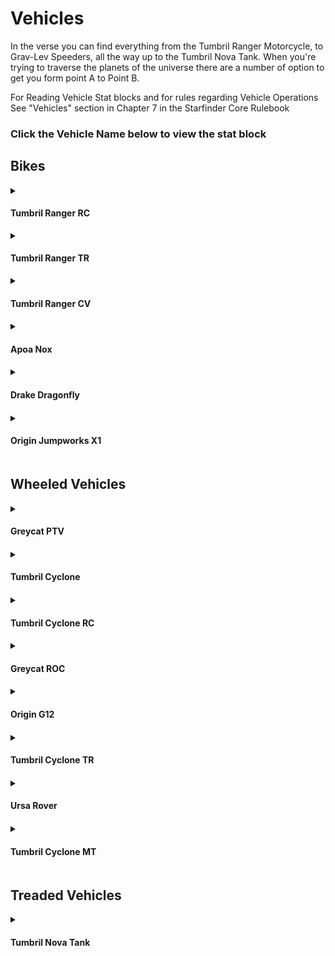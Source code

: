 # Vehicles
In the verse you can find everything from the Tumbril Ranger Motorcycle, to Grav-Lev Speeders, all the way up to the Tumbril Nova Tank. When you're trying to traverse the planets of the universe there are a number of option to get you form point A to Point B. 

For Reading Vehicle Stat blocks and for rules regarding Vehicle Operations See "Vehicles" section in Chapter 7 in the Starfinder Core Rulebook

<h3>Click the Vehicle Name below to view the stat block</h3>

## Bikes
<details>
  <summary><h4>Tumbril Ranger RC</h4></summary>
  <br><strong>Level:</strong> 2
  <br><strong>Price:</strong> 25000
  <br><strong>Type:</strong> Large land vehicle (5 ft. wide, 10 ft. long, 3 ft. high)
  <br><strong>Speed:</strong>  Speed 40 ft./12m, full 600 ft./155m, 80 mph/128kph (land)
  <br><strong>EAC:</strong> 10   <strong>KAC:</strong> 12   <strong>Cover:</strong> None
  <br><strong>HP:</strong> 14   <strong>Hardness:</strong> 5
  <br><strong>Attack:</strong> (collision) 3d4 B (DC 9)
  <br><strong>Passengers:</strong> 1
  
  <br><strong>Modifiers:</strong> +2 Piloting, -1 attack (-3 at full speed)
  <br><strong>Details:</strong>With a streamlined frame, proprietary X-TEC adaptive tread tires, and Reactive Response precision steering and braking, the Tumbril Ranger lets you embrace the renegade spirit of the open road while staying thoroughly grounded. Put the hammer down and pump up the adrenaline with the Ranger RC, tuned for maximum speed and response with advanced propulsion and chassis technology.
  [Ranger RC](https://robertsspaceindustries.com/pledge/ships/tumbril-ranger/Ranger-RC)
</details>

<details>
  <summary><h4>Tumbril Ranger TR</h4></summary>
  <br><strong>Level:</strong> 2
  <br><strong>Price:</strong> 55000
  <br><strong>Type:</strong> Large land vehicle (5ft/1.5m wide, 10ft/3 m. long, 3 ft./1m high)
  <br><strong>Speed:</strong>  20 ft./6m, full 500 ft./150m 55 mph/88kph (land)
  <br><strong>EAC:</strong> 10   <strong>KAC:</strong> 12   <strong>Cover:</strong> None
  <br><strong>HP:</strong> 14   <strong>Hardness:</strong> 5
  <br><strong>Attack:</strong> (collision) 3d4 B (DC 9)
  <br><strong>Attack:</strong> (mounted guns) 2d10 P
  <br><strong>Passengers:</strong> 1
  
  <br><strong>Modifiers:</strong> +2 Piloting, -1 attack (-3 at full speed)
  <br><strong>Details:</strong>With a powerful frame, proprietary X-TEC adaptive tread tires, and Reactive Response precision steering and braking, the Tumbril Ranger lets you embrace the renegade spirit of the open road while staying thoroughly grounded. But adventure doesn't always go to plan, so the Ranger TR comes equipped with dual weapon mounts to make sure you're more than covered.
  [Ranger TR](https://robertsspaceindustries.com/pledge/ships/tumbril-ranger/Ranger-TR)
</details>

<details>
  <summary><h4>Tumbril Ranger CV<h4></summary>
  <br><strong>Level:</strong> 2
  <br><strong>Price:</strong> 25000
  <br><strong>Type:</strong> Large land vehicle (7ft/2.1m wide, 10ft/3 m. long, 3 ft./1m high)
  <br><strong>Speed:</strong>  20 ft./6m, full 500 ft./150m 55 mph/88kph (land)
  <br><strong>EAC:</strong> 10   <strong>KAC:</strong> 12   <strong>Cover:</strong> None
  <br><strong>HP:</strong> 14   <strong>Hardness:</strong> 5
  <br><strong>Attack:</strong> (collision) 3d4 B (DC 9)
  <br><strong>Passengers:</strong> 1
  
  <br><strong>Modifiers:</strong> +2 Piloting, -1 attack (-3 at full speed)
  <br><strong>Details:</strong>With a powerful frame, proprietary X-TEC adaptive tread tires, and Reactive Response precision steering and braking, the Tumbril Ranger lets you embrace the renegade spirit of the open road while staying thoroughly grounded. Born to tame the wild frontier, the Ranger CV takes adventure touring to the next level and delivers the goods with an auxiliary fuel tank and custom 0.375 SCU pannier.
  <br>[Ranger CV](https://robertsspaceindustries.com/pledge/ships/tumbril-ranger/Ranger-CV)
</details>
<details>
  <summary><h4>Apoa Nox<h4></summary>
  <br><strong>Level:</strong> 6
  <br><strong>Price:</strong> 350000
  <br><strong>Type:</strong> Large land vehicle (5ft/1.5m wide, 10ft/3 m. long, 3 ft./1m high)
  <br><strong>Speed:</strong>  20 ft./6m, full 500 ft./150m 55 mph/88kph (land)
  <br><strong>EAC:</strong> 17   <strong>KAC:</strong> 19   <strong>Cover:</strong> cover
  <br><strong>HP:</strong> 90   <strong>Hardness:</strong> 5
  <br><strong>Attack:</strong> (collision) 6d8 B (DC 9)
  <br><strong>Attack:</strong> (laser) 2d8 F (DC 9)
  <br><strong>Passengers:</strong> 1
  
  <br><strong>Modifiers:</strong> +0 Piloting, -2 attack (-4 at full speed),Systems enhanced sensors (darkvision 500 ft.), stealth (–1), planetary comm unit; 
  <br><strong>Details:</strong>Hit the skids with the 2947 Nox. This speedy and maneuverable open-canopy racer from Aopoa is capable of zipping along planet surfaces or deep space. Available for the first time in Human space, the Nox has been specifically redesigned for Human pilots, so grab your ship and head to the racetrack today.
  <br>[Apoa Nox](https://robertsspaceindustries.com/pledge/ships/nox/Nox)
</details>

<details>
  <summary><h4>Drake Dragonfly<h4></summary>
  <br><strong>Level:</strong> 4
  <br><strong>Price:</strong> 272,000
  <br><strong>Type:</strong> Large land vehicle (8ft/2.5m wide, 19ft/6 m. long, 5 ft./1.5m high)
  <br><strong>Speed:</strong>  20 ft./6m, full 500 ft./150m 55 mph/88kph (land)
  <br><strong>EAC:</strong> 10   <strong>KAC:</strong> 12   <strong>Cover:</strong> none
  <br><strong>HP:</strong> 45  <strong>Hardness:</strong> 5
  <br><strong>Attack:</strong> (collision) 2d6 B (DC 9)
  <br><strong>Attack:</strong> (laser) 2d8 F (DC 9)
  <br><strong>Passengers:</strong> 2
  
  <br><strong>Modifiers:</strong> +2 Piloting, -1 attack (-3 at full speed)
  <br><strong>Details:</strong>The Drake Dragonfly is the perfect snub ship for anyone looking to live on the edge. With nothing separating the pilot from the dangers of space, the Dragonfly is as much an adventure as a ship! Dual-mode conversion allows the Dragonfly to operate on the ground or in space, and a rear-facing second seat means you can even take a passenger!
  <br>[Drake Dragonfly](https://robertsspaceindustries.com/pledge/ships/drake-dragonfly/Dragonfly-black)
</details>

  <details>
  <summary><h4>Origin Jumpworks X1<h4></summary>
  <br><strong>Level:</strong> 4
  <br><strong>Price:</strong> 325,000
  <br><strong>Type:</strong> Large land vehicle (4ft/1.3m wide, 19ft/6 m. long, 5 ft./1.5m high)
  <br><strong>Speed:</strong>  Speed 40 ft./12m, full 600 ft./155m, 80 mph/128kph (land)
  <br><strong>EAC:</strong> 10   <strong>KAC:</strong> 12   <strong>Cover:</strong> none
  <br><strong>HP:</strong> 45  <strong>Hardness:</strong> 5
  <br><strong>Attack:</strong> (collision) 2d6 B (DC 9)
  <br><strong>Attack:</strong> (laser) 2d8 F (DC 9)
  <br><strong>Passengers:</strong> 1
  
  <br><strong>Modifiers:</strong> +2 Piloting, -1 attack (-3 at full speed)
  <br><strong>Details:</strong>Welcome to the next level with the X1, Origin Jumpwork's new high performance open-canopy vehicle. Built from lightweight polymers, the X1 takes speed and agility to the next level thanks to seamlessly integrated engine technology and joint vector thruster placement. Innovative design and high quality engineering weave together to create a flight experience like no other.
  <br>[Origin Jumpworks X1](https://robertsspaceindustries.com/pledge/ships/x1/X1)
  </details>

## Wheeled Vehicles
<details>
  <summary><h4>Greycat PTV<h4></summary>
  <br><strong>Level:</strong> 14
  <br><strong>Price:</strong> 5100
  <br><strong>Type:</strong> Large land vehicle (6ft/2m wide, 9ft/3 m. long, 6 ft./2m high)
  <br><strong>Speed:</strong>  Speed 15 ft./5m, full 350 ft./105, 40 mph/65 (land)
  <br><strong>EAC:</strong> 12   <strong>KAC:</strong> 14   <strong>Cover:</strong> partial cover
  <br><strong>HP:</strong> 14  <strong>Hardness:</strong> 5
  <br><strong>Attack:</strong> (collision) 4d4 B (DC 10)
  <br><strong>Passengers:</strong> 2
  
  <br><strong>Modifiers:</strong> +0 Piloting, -2 attack (-4 at full speed)
  <br><strong>Details:</strong>The PTV, Personal Transport Vehicle, is a land vehicle made by Greycat Industrial. The buggy features a open chassis and can transport two persons, the small form factor allows it to be transported in any ship that is outfitted with a ramp or lift.
  <br>[Greycat PTV](https://starcitizen.fandom.com/wiki/PTV)
  </details>
<details>
<summary><h4>Tumbril Cyclone<h4></summary>
  <br><strong>Level:</strong> 4
  <br><strong>Price:</strong> 28000
  <br><strong>Type:</strong> Large land vehicle (13ft/4m wide, 20ft/6 m. long, 8 ft./2.5m high)
  <br><strong>Speed:</strong>  Speed 25 ft./7.5m, full 650 ft./200, 75 mph/120 (land)
  <br><strong>EAC:</strong> 17   <strong>KAC:</strong> 19  <strong>Cover:</strong> improved cover
  <br><strong>HP:</strong> 50  <strong>Hardness:</strong> 7
  <br><strong>Attack:</strong> (collision) 5d6 B (DC 13)
  <br><strong>Passengers:</strong> 2

  <br><strong>Modifiers:</strong> +2 Piloting, -2 attack (-4 at full speed)
  <br><strong>Details:</strong>With a potent combination of speed, maneuverability, and rugged durability, the Cyclone is a perfect choice for local deliveries and transport between planetside homesteads and outposts.
  <br>[Tumbril Cyclone](https://robertsspaceindustries.com/pledge/ships/cyclone/Cyclone)
</details>
<details>
<summary><h4>Tumbril Cyclone RC <h4></summary>
  <br><strong>Level:</strong> 4
  <br><strong>Price:</strong> 28000
  <br><strong>Type:</strong> Large land vehicle (13ft/4m wide, 20ft/6 m. long, 8 ft./2.5m high)
  <br><strong>Speed:</strong>   20 ft./6m, full 500 ft./150m 55 mph/88kph (land)
  <br><strong>EAC:</strong> 17   <strong>KAC:</strong> 19  <strong>Cover:</strong> improved cover
  <br><strong>HP:</strong> 50  <strong>Hardness:</strong> 7
  <br><strong>Attack:</strong> (collision) 5d6 B (DC 13)
  <br><strong>Passengers:</strong> 2

  <br><strong>Modifiers:</strong> +2 Piloting, -2 attack (-4 at full speed)
  <br><strong>Details:</strong>For those who like to push the limits of speed, the Cyclone RC features a modified intake system to allow for controlled bursts of speed as well as tools to customize handling.
  <br>[Tumbril Cyclone RC](https://robertsspaceindustries.com/pledge/ships/cyclone/Cyclone-RC)
</details>

<details>
<summary><h4>Greycat ROC <h4></summary>
  <br><strong>Level:</strong> 4
  <br><strong>Price:</strong> 172000
  <br><strong>Type:</strong> Large land vehicle (13ft/4m wide, 20ft/6 m. long, 8 ft./2.5m high)
  <br><strong>Speed:</strong>   20 ft./6m, full 500 ft./150m 55 mph/88kph (land)
  <br><strong>EAC:</strong> 15   <strong>KAC:</strong> 18  <strong>Cover:</strong> partial cover
  <br><strong>HP:</strong> 42  <strong>Hardness:</strong> 5
  <br><strong>Attack:</strong> (collision) 6d6 B (DC 11)
  <br><strong>Passengers:</strong> 1

  <br><strong>Modifiers:</strong> -2 Piloting, -4 attack (-4 at full speed)
  <br><strong>Systems:</strong> Mining Arm (TBD), Planetary Comm unit
  <br><strong>Details:</strong>At Greycat, we understand that mining isn't a one-size-fits-all operation, so we designed the ROC to be as hard-working and versatile as the miners who use it. Small enough to access hard-to-reach ore deposits, but with enough power to get through the tough jobs, the ROC perfectly complements any mining enterprise. It's perfectly at home supporting full-scale operations, and a first-rate starter vehicle for fledgling diggers. Whatever the task, with Greycat, you have the right tool for the job. And for the record it DOES NOT FIT IN THE 400I
  <br>[Greycat ROC](https://robertsspaceindustries.com/pledge/ships/roc/ROC)
</details>

<details>
<summary><h4>Origin G12<h4></summary>
  <br><strong>Level:</strong> 5
  <br><strong>Price:</strong> 40000
  <br><strong>Type:</strong> Large land vehicle (13ft/4m wide, 20ft/6 m. long, 8 ft./2.5m high)
  <br><strong>Speed:</strong>  Speed 25 ft./7.5m, full 650 ft./200, 75 mph/120 (land)
  <br><strong>EAC:</strong> 14   <strong>KAC:</strong> 17  <strong>Cover:</strong> improved cover
  <br><strong>HP:</strong> 65  <strong>Hardness:</strong> 6
  <br><strong>Attack:</strong> (collision) 5d6 B (DC 13)
  <br><strong>Passengers:</strong> 2

  <br><strong>Modifiers:</strong> +2 Piloting, -2 attack (-4 at full speed)
  <br><strong>Systems:</strong> autocontrol, planetary comm unit; Passengers 2
  <br><strong>Details:</strong>Trek to the edge of the galaxy with confidence thanks to Origin’s trademark build quality and design. Built with the most extreme environments in mind, the G12 suits all types of planetary travel, from traversing tundras to sightseeing.
<br>[Tumbril Cyclone](https://robertsspaceindustries.com/pledge/ships/cyclone/Cyclone)
</details>

<details>
<summary><h4>Tumbril Cyclone TR<h4></summary>
  <br><strong>Level:</strong> 8
  <br><strong>Price:</strong> 28000
  <br><strong>Type:</strong> Large land vehicle (13ft/4m wide, 20ft/6 m. long, 8 ft./2.5m high)
  <br><strong>Speed:</strong>  Speed 25 ft./7.5m, full 650 ft./200, 75 mph/120 (land)
  <br><strong>EAC:</strong> 17   <strong>KAC:</strong> 19  <strong>Cover:</strong> improved cover
  <br><strong>HP:</strong> 50  <strong>Hardness:</strong> 7
  <br><strong>Attack:</strong> (collision) 5d6 B (DC 13)
  <br><strong>Attack:</strong> (Gunner Mounted Machine Gun ) 2d10 P DC(10)
  <br><strong>Passengers:</strong> 3

  <br><strong>Modifiers:</strong> +2 Piloting, -2 attack (-4 at full speed)
  <br><strong>Details:</strong>With a potent combination of speed, maneuverability, and rugged durability, the Cyclone is a perfect choice for local deliveries and transport between planetside homesteads and outposts.
  <br>[Tumbril Cyclone](https://robertsspaceindustries.com/pledge/ships/cyclone/Cyclone)
</details>

<details>
<summary><h4>Ursa Rover<h4></summary>
  <br><strong>Level:</strong> 9
  <br><strong>Price:</strong> 70000
  <br><strong>Type:</strong> Large land vehicle (18ft/5.5m wide, 24ft/7.5 m. long, 7 ft./2.2m high)
  <br><strong>Speed:</strong>  Speed 25 ft./7.5m, full 650 ft./200, 75 mph/120 (land)
  <br><strong>EAC:</strong> 22   <strong>KAC:</strong> 24  <strong>Cover:</strong> cover
  <br><strong>HP:</strong> 150    <strong>Hardness:</strong> 10
  <br><strong>Attack:</strong> (collision) 8d10 B (DC 16)
  <br><strong>Attack:</strong> (Laser Repeater ) 2d12 P
  <br><strong>Passengers:</strong> 6

  <br><strong>Modifiers:</strong> -1 Piloting, -2 attack (-4 at full speed)
  <br><strong>Systems:</strong> autocontrol, planetary comm unit;
  <br><strong>Details:</strong>Built by RSI specifically for the planetside explorer, the Ursa Rover offers civilians military-grade all-terrain capabilities and stands as the rugged standard in ground-based scouting, mapping and discovery applications.
  <br>[Ursa Rover](https://robertsspaceindustries.com/pledge/ships/ursa/Ursa-Rover)
</details>

<details>
<summary><h4>Tumbril Cyclone MT<h4></summary>
  <br><strong>Level:</strong> 12
  <br><strong>Price:</strong> 40000
  <br><strong>Type:</strong> Large land vehicle (13ft/4m wide, 20ft/6 m. long, 8 ft./2.5m high)
  <br><strong>Speed:</strong>  Speed 25 ft./7.5m, full 650 ft./200, 75 mph/120 (land)
  <br><strong>EAC:</strong> 17   <strong>KAC:</strong> 19  <strong>Cover:</strong> improved cover
  <br><strong>HP:</strong> 50  <strong>Hardness:</strong> 7
  <br><strong>Attack:</strong> (collision) 5d6 B (DC 13)
  <br><strong>Attack:</strong> (Gunner Mounted Missle Launcher ) 6d8 P DC(13)
  <br><strong>Passengers:</strong> 2

  <br><strong>Modifiers:</strong> +2 Piloting, -2 attack (-4 at full speed)
  <br><strong>Details:</strong>With a potent combination of speed, maneuverability, and rugged durability, the Cyclone is a perfect choice for local deliveries and transport between planetside homesteads and outposts.
  <br>[Tumbril Cyclone](https://robertsspaceindustries.com/pledge/ships/cyclone/Cyclone)
</details>

## Treaded Vehicles
  <details>
  <summary><h4>Tumbril Nova Tank<h4></summary>
  <br><strong>Level:</strong> 14
  <br><strong>Price:</strong> 
  <br><strong>Type:</strong> Gargantuan land vehicle (22ft/7m wide, 52ft/16 m. long, 15 ft./5m high)
  <br><strong>Speed:</strong>  Speed 30 ft./9m, full 400 ft./121, 60 mph/96 (land)
  <br><strong>EAC:</strong> 28   <strong>KAC:</strong> 30   <strong>Cover:</strong> total cover
  <br><strong>HP:</strong> 250  <strong>Hardness:</strong> 20
  <br><strong>Attack:</strong> (collision) 16d10 B (DC 16)
  <br><strong>Attack:</strong> (laser) 6d10 F (DC 9)
  <br><strong>Passengers:</strong> 2
  
  <br><strong>Modifiers:</strong> +0 Piloting, -3 attack (-3 at full speed)
  <br><strong>Systems:</strong> autopilot (Piloting +25), enhanced sensors (darkvision 1 mile), planetary comm unit; Complement 1
  <br><strong>Details:</strong>Tumbril's new Nova is a classic battlefield warrior, reimagined for the modern age. This heavy tank offers a devastating combination of weaponry to eliminate threats on the ground and in the air.
  <br>[Tumbril Nova Tank](https://robertsspaceindustries.com/pledge/ships/nova-tank/Nova)
  </details>
